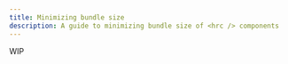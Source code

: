 ```yaml
---
title: Minimizing bundle size
description: A guide to minimizing bundle size of <hrc /> components
---
```


WIP
